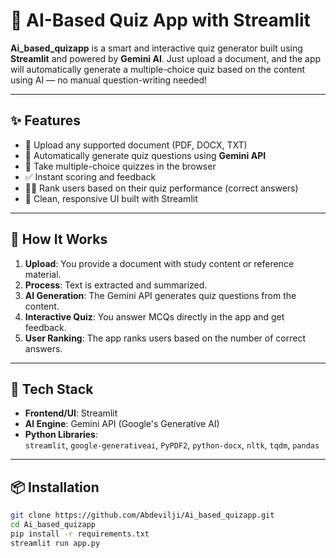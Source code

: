 # 🧠 AI-Based Quiz App with Streamlit

**Ai_based_quizapp** is a smart and interactive quiz generator built using **Streamlit** and powered by **Gemini AI**. Just upload a document, and the app will automatically generate a multiple-choice quiz based on the content using AI — no manual question-writing needed!

---

## ✨ Features

- 📂 Upload any supported document (PDF, DOCX, TXT)
- 🤖 Automatically generate quiz questions using **Gemini API**
- 📝 Take multiple-choice quizzes in the browser
- ✅ Instant scoring and feedback
- 🧑‍🎓 Rank users based on their quiz performance (correct answers)
- 🎯 Clean, responsive UI built with Streamlit

---

## 🧠 How It Works

1. **Upload**: You provide a document with study content or reference material.
2. **Process**: Text is extracted and summarized.
3. **AI Generation**: The Gemini API generates quiz questions from the content.
4. **Interactive Quiz**: You answer MCQs directly in the app and get feedback.
5. **User Ranking**: The app ranks users based on the number of correct answers.

---

## 🚀 Tech Stack

- **Frontend/UI**: Streamlit
- **AI Engine**: Gemini API (Google's Generative AI)
- **Python Libraries**:  
  `streamlit`, `google-generativeai`, `PyPDF2`, `python-docx`, `nltk`, `tqdm`, `pandas`

---

## 📦 Installation

```bash
git clone https://github.com/Abdevilji/Ai_based_quizapp.git
cd Ai_based_quizapp
pip install -r requirements.txt
streamlit run app.py
